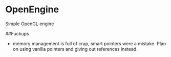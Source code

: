 # OpenEngine
Simple OpenGL engine

##Fuckups
- memory management is full of crap, smart pointers were a mistake. Plan on using vanilla pointers and giving out references instead. 
